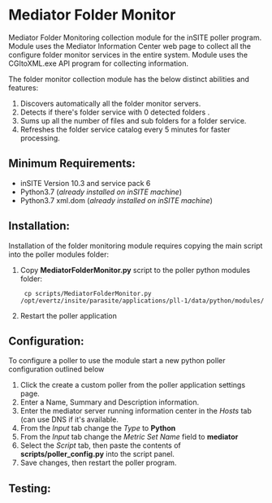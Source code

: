 # Mediator Folder Monitor

Mediator Folder Monitoring collection module for the inSITE poller program. Module uses the Mediator Information Center web page to collect all the configure folder monitor services in the entire system.  Module uses the CGItoXML.exe API program for collecting information.

The folder monitor collection module has the below distinct abilities and features:

1. Discovers automatically all the folder monitor servers.
2. Detects if there's folder service with 0 detected folders .
3. Sums up all the number of files and sub folders for a folder service.
4. Refreshes the folder service catalog every 5 minutes for faster processing.

## Minimum Requirements:

- inSITE Version 10.3 and service pack 6
- Python3.7 (_already installed on inSITE machine_)
- Python3.7 xml.dom (_already installed on inSITE machine_)

## Installation:

Installation of the folder monitoring module requires copying the main script into the poller modules folder:

1. Copy __MediatorFolderMonitor.py__ script to the poller python modules folder:

   ```
    cp scripts/MediatorFolderMonitor.py /opt/evertz/insite/parasite/applications/pll-1/data/python/modules/
   ```
2. Restart the poller application

## Configuration:

To configure a poller to use the module start a new python poller configuration outlined below

1. Click the create a custom poller from the poller application settings page.
2. Enter a Name, Summary and Description information.
3. Enter the mediator server running information center in the _Hosts_ tab (can use DNS if it's available.
4. From the _Input_ tab change the _Type_ to __Python__
5. From the _Input_ tab change the _Metric Set Name_ field to __mediator__
6. Select the _Script_ tab, then paste the contents of __scripts/poller_config.py__ into the script panel.
7. Save changes, then restart the poller program.

## Testing: